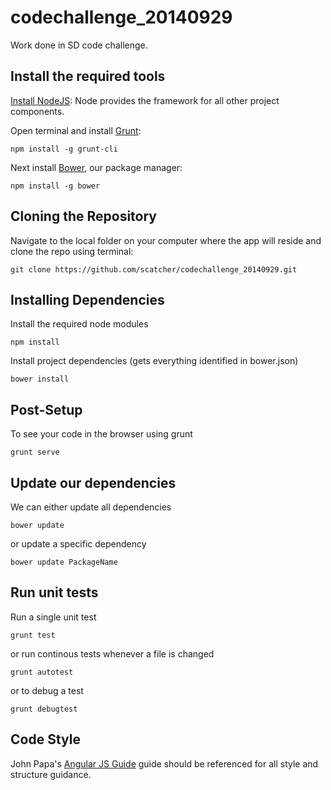 codechallenge_20140929
======================

Work done in SD code challenge.


Install the required tools
---------
[Install NodeJS](http://nodejs.org/): 
Node provides the framework for all other project components.

Open terminal and install [Grunt](http://gruntjs.com/):

    npm install -g grunt-cli
Next install [Bower](http://bower.io/), our package manager:

    npm install -g bower

Cloning the Repository
---------
Navigate to the local folder on your computer where the app will reside and clone the repo using terminal:

    git clone https://github.com/scatcher/codechallenge_20140929.git

Installing Dependencies
---------
Install the required node modules

    npm install

Install project dependencies (gets everything identified in bower.json)

    bower install

Post-Setup
---------
To see your code in the browser using grunt

    grunt serve
    

Update our dependencies
---------
We can either update all dependencies

    bower update
    
or update a specific dependency

    bower update PackageName
    

Run unit tests
---------
Run a single unit test

    grunt test
       
or run continous tests whenever a file is changed

    grunt autotest
    
or to debug a test

    grunt debugtest
    
      
Code Style
---------
John Papa's [Angular JS Guide](https://github.com/johnpapa/angularjs-styleguide) guide should be referenced for all
style and structure guidance.

